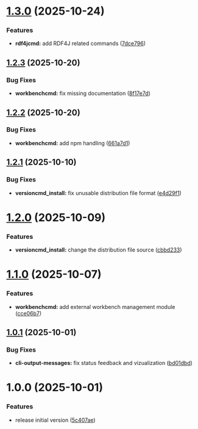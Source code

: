 # [1.3.0](https://github.com/cloudvlad/graphdbcli/compare/v1.2.3...v1.3.0) (2025-10-24)


### Features

* **rdf4jcmd:** add RDF4J related commands ([7dce796](https://github.com/cloudvlad/graphdbcli/commit/7dce796f5437223d7b6b096b3f258545cd3ba01d))

## [1.2.3](https://github.com/cloudvlad/graphdbcli/compare/v1.2.2...v1.2.3) (2025-10-20)


### Bug Fixes

* **workbenchcmd:** fix missing documentation ([8f17e7d](https://github.com/cloudvlad/graphdbcli/commit/8f17e7dd84f1a0dc845a0fc892c9246236f558e6))

## [1.2.2](https://github.com/cloudvlad/graphdbcli/compare/v1.2.1...v1.2.2) (2025-10-20)


### Bug Fixes

* **workbenchcmd:** add npm handling ([661a7d1](https://github.com/cloudvlad/graphdbcli/commit/661a7d1bedadc896664149131a0945d8a85686be))

## [1.2.1](https://github.com/cloudvlad/graphdbcli/compare/v1.2.0...v1.2.1) (2025-10-10)


### Bug Fixes

* **versioncmd_install:** fix unusable distribution file format ([e4d29f1](https://github.com/cloudvlad/graphdbcli/commit/e4d29f1c4e1a74d63fc6ba4f2ed62219976a62ca))

# [1.2.0](https://github.com/cloudvlad/graphdbcli/compare/v1.1.0...v1.2.0) (2025-10-09)


### Features

* **versioncmd_install:** change the distribution file source ([cbbd233](https://github.com/cloudvlad/graphdbcli/commit/cbbd2338c21ef5a4b7d640c3d2d8835701c59493))

# [1.1.0](https://github.com/cloudvlad/graphdbcli/compare/v1.0.1...v1.1.0) (2025-10-07)


### Features

* **workbenchcmd:** add external workbench management module ([cce06b7](https://github.com/cloudvlad/graphdbcli/commit/cce06b7cf19ff20116e75e9b864106d491074ea9))

## [1.0.1](https://github.com/cloudvlad/graphdbcli/compare/v1.0.0...v1.0.1) (2025-10-01)


### Bug Fixes

* **cli-output-messages:** fix status feedback and vizualization ([bd01dbd](https://github.com/cloudvlad/graphdbcli/commit/bd01dbda88dababde0ed314bd3430a72dca6e53f))

# 1.0.0 (2025-10-01)


### Features

* release initial version ([5c407ae](https://github.com/cloudvlad/graphdbcli/commit/5c407aeec9a995c42c42ac5dd9baab220efcec13))

